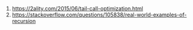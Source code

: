 1. https://2ality.com/2015/06/tail-call-optimization.html
2. https://stackoverflow.com/questions/105838/real-world-examples-of-recursion
